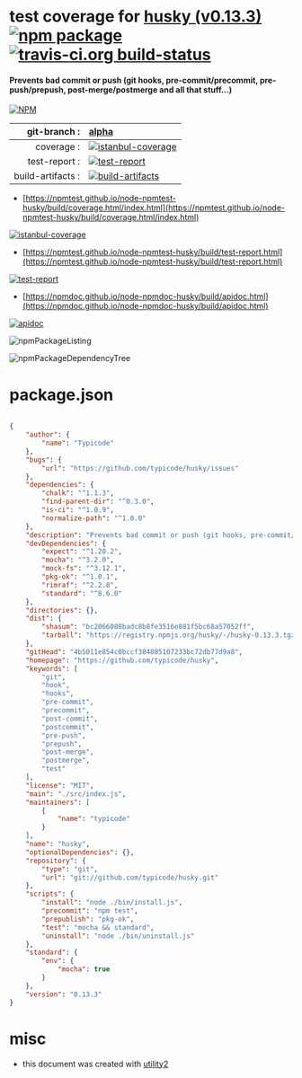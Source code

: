 # test coverage for  [husky (v0.13.3)](https://github.com/typicode/husky)  [![npm package](https://img.shields.io/npm/v/npmtest-husky.svg?style=flat-square)](https://www.npmjs.org/package/npmtest-husky) [![travis-ci.org build-status](https://api.travis-ci.org/npmtest/node-npmtest-husky.svg)](https://travis-ci.org/npmtest/node-npmtest-husky)
#### Prevents bad commit or push (git hooks, pre-commit/precommit, pre-push/prepush, post-merge/postmerge and all that stuff...)

[![NPM](https://nodei.co/npm/husky.png?downloads=true&downloadRank=true&stars=true)](https://www.npmjs.com/package/husky)

| git-branch : | [alpha](https://github.com/npmtest/node-npmtest-husky/tree/alpha)|
|--:|:--|
| coverage : | [![istanbul-coverage](https://npmtest.github.io/node-npmtest-husky/build/coverage.badge.svg)](https://npmtest.github.io/node-npmtest-husky/build/coverage.html/index.html)|
| test-report : | [![test-report](https://npmtest.github.io/node-npmtest-husky/build/test-report.badge.svg)](https://npmtest.github.io/node-npmtest-husky/build/test-report.html)|
| build-artifacts : | [![build-artifacts](https://npmtest.github.io/node-npmtest-husky/glyphicons_144_folder_open.png)](https://github.com/npmtest/node-npmtest-husky/tree/gh-pages/build)|

- [https://npmtest.github.io/node-npmtest-husky/build/coverage.html/index.html](https://npmtest.github.io/node-npmtest-husky/build/coverage.html/index.html)

[![istanbul-coverage](https://npmtest.github.io/node-npmtest-husky/build/screenCapture.buildCi.browser.%252Ftmp%252Fbuild%252Fcoverage.lib.html.png)](https://npmtest.github.io/node-npmtest-husky/build/coverage.html/index.html)

- [https://npmtest.github.io/node-npmtest-husky/build/test-report.html](https://npmtest.github.io/node-npmtest-husky/build/test-report.html)

[![test-report](https://npmtest.github.io/node-npmtest-husky/build/screenCapture.buildCi.browser.%252Ftmp%252Fbuild%252Ftest-report.html.png)](https://npmtest.github.io/node-npmtest-husky/build/test-report.html)

- [https://npmdoc.github.io/node-npmdoc-husky/build/apidoc.html](https://npmdoc.github.io/node-npmdoc-husky/build/apidoc.html)

[![apidoc](https://npmdoc.github.io/node-npmdoc-husky/build/screenCapture.buildCi.browser.%252Ftmp%252Fbuild%252Fapidoc.html.png)](https://npmdoc.github.io/node-npmdoc-husky/build/apidoc.html)

![npmPackageListing](https://npmtest.github.io/node-npmtest-husky/build/screenCapture.npmPackageListing.svg)

![npmPackageDependencyTree](https://npmtest.github.io/node-npmtest-husky/build/screenCapture.npmPackageDependencyTree.svg)



# package.json

```json

{
    "author": {
        "name": "Typicode"
    },
    "bugs": {
        "url": "https://github.com/typicode/husky/issues"
    },
    "dependencies": {
        "chalk": "^1.1.3",
        "find-parent-dir": "^0.3.0",
        "is-ci": "^1.0.9",
        "normalize-path": "^1.0.0"
    },
    "description": "Prevents bad commit or push (git hooks, pre-commit/precommit, pre-push/prepush, post-merge/postmerge and all that stuff...)",
    "devDependencies": {
        "expect": "^1.20.2",
        "mocha": "^3.2.0",
        "mock-fs": "^3.12.1",
        "pkg-ok": "^1.0.1",
        "rimraf": "^2.2.8",
        "standard": "^8.6.0"
    },
    "directories": {},
    "dist": {
        "shasum": "bc2066080badc8b8fe3516e881f5bc68a57052ff",
        "tarball": "https://registry.npmjs.org/husky/-/husky-0.13.3.tgz"
    },
    "gitHead": "4b5011e854c0bccf384805107233bc72db77d9a8",
    "homepage": "https://github.com/typicode/husky",
    "keywords": [
        "git",
        "hook",
        "hooks",
        "pre-commit",
        "precommit",
        "post-commit",
        "postcommit",
        "pre-push",
        "prepush",
        "post-merge",
        "postmerge",
        "test"
    ],
    "license": "MIT",
    "main": "./src/index.js",
    "maintainers": [
        {
            "name": "typicode"
        }
    ],
    "name": "husky",
    "optionalDependencies": {},
    "repository": {
        "type": "git",
        "url": "git://github.com/typicode/husky.git"
    },
    "scripts": {
        "install": "node ./bin/install.js",
        "precommit": "npm test",
        "prepublish": "pkg-ok",
        "test": "mocha && standard",
        "uninstall": "node ./bin/uninstall.js"
    },
    "standard": {
        "env": {
            "mocha": true
        }
    },
    "version": "0.13.3"
}
```



# misc
- this document was created with [utility2](https://github.com/kaizhu256/node-utility2)
